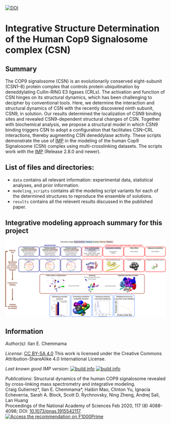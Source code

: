 [![DOI](https://zenodo.org/badge/DOI/10.5281/zenodo.3827934.svg)](https://doi.org/10.5281/zenodo.3827934)

# Integrative Structure Determination of the Human Cop9 Signalosome complex (CSN)

## Summary
The COP9 signalosome (CSN) is an evolutionarily conserved eight-subunit (CSN1–8) protein complex that controls protein ubiquitination by deneddylating Cullin-RING E3 ligases (CRLs). The activation and function of CSN hinges on its structural dynamics, which has been challenging to decipher by conventional tools. Here, we determine the interaction and structural dynamics of CSN with the recently discovered ninth subunit, CSN9, in solution. Our results determined the localization of CSN9 binding sites and revealed CSN9-dependent structural changes of CSN. Together with biochemical analysis, we propose a structural model in which CSN9 binding triggers CSN to adopt a configuration that facilitates CSN–CRL interactions, thereby augmenting CSN deneddylase activity. 
These scripts demonstrate the use of [IMP](http://salilab.org/imp) in the modeling of the human Cop9 Signalosome (CSN) complex using multi-crosslinking datasets. 
The scripts work with the [IMP](http://salilab.org/imp) (Release 2.8.0 and newer).

## List of files and directories:

- `data`   	 contains all relevant information: experimental data, statistical analyses, and prior information.
- `modeling_scripts`	 contains all the modeling script variants for each of the determined structures to reproduce the ensemble of solutions. 
- `results`	 contains all the relevent results discussed in the published paper.

## Integrative modeling approach summary for this project
![](./CSN.FourStages.T.png)

## Information

_Author(s)_: Ilan E. Chemmama

_License_: [CC BY-SA 4.0](https://creativecommons.org/licenses/by-sa/4.0/)
This work is licensed under the Creative Commons Attribution-ShareAlike 4.0
International License.

_Last known good IMP version_: [![build info](https://integrativemodeling.org/systems/31/badge.svg?branch=master)](https://integrativemodeling.org/systems/) [![build info](https://integrativemodeling.org/systems/31/badge.svg?branch=develop)](https://integrativemodeling.org/systems/)

_Publications_:
Structural dynamics of the human COP9 signalosome revealed by cross-linking mass spectrometry and integrative modeling.  
Craig Gutierrez*, Ilan E. Chemmama*, Haibin Mao, Clinton Yu, Ignacia Echeverria, Sarah A. Block, Scott D. Rychnovsky, Ning Zheng, Andrej Sali, Lan Huang  
Proceedings of the National Academy of Sciences Feb 2020, 117 (8) 4088-4098; DOI: [10.1073/pnas.1915542117](http://dx.doi.org/10.1073/pnas.1915542117).  
 <a href="http://f1000.com/prime/737338163" target="_blank"><img src="http://cdn.f1000.com.s3.amazonaws.com/images/badges/badgef1000.gif" alt="Access the recommendation on F1000Prime" id="bg" /></a>
